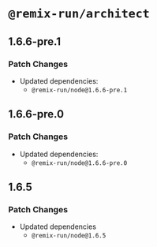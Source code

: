 # `@remix-run/architect`

## 1.6.6-pre.1

### Patch Changes

- Updated dependencies:
  - `@remix-run/node@1.6.6-pre.1`

## 1.6.6-pre.0

### Patch Changes

- Updated dependencies:
  - `@remix-run/node@1.6.6-pre.0`

## 1.6.5

### Patch Changes

- Updated dependencies
  - `@remix-run/node@1.6.5`
